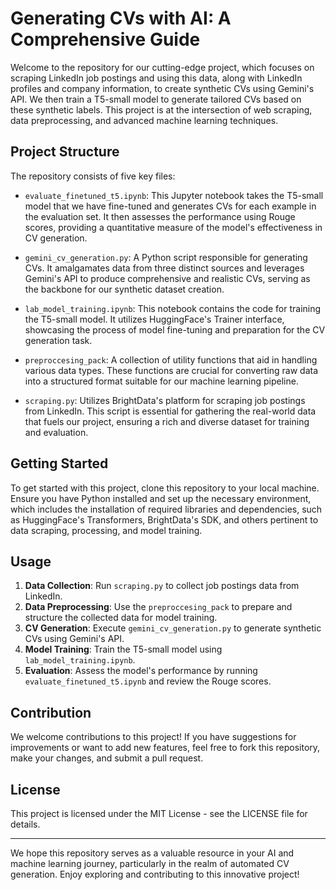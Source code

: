 # Generating CVs with AI: A Comprehensive Guide

Welcome to the repository for our cutting-edge project, which focuses on scraping LinkedIn job postings and using this data, along with LinkedIn profiles and company information, to create synthetic CVs using Gemini's API. We then train a T5-small model to generate tailored CVs based on these synthetic labels. This project is at the intersection of web scraping, data preprocessing, and advanced machine learning techniques.

## Project Structure

The repository consists of five key files:

- `evaluate_finetuned_t5.ipynb`: This Jupyter notebook takes the T5-small model that we have fine-tuned and generates CVs for each example in the evaluation set. It then assesses the performance using Rouge scores, providing a quantitative measure of the model's effectiveness in CV generation.

- `gemini_cv_generation.py`: A Python script responsible for generating CVs. It amalgamates data from three distinct sources and leverages Gemini's API to produce comprehensive and realistic CVs, serving as the backbone for our synthetic dataset creation.

- `lab_model_training.ipynb`: This notebook contains the code for training the T5-small model. It utilizes HuggingFace's Trainer interface, showcasing the process of model fine-tuning and preparation for the CV generation task.

- `preproccesing_pack`: A collection of utility functions that aid in handling various data types. These functions are crucial for converting raw data into a structured format suitable for our machine learning pipeline.

- `scraping.py`: Utilizes BrightData's platform for scraping job postings from LinkedIn. This script is essential for gathering the real-world data that fuels our project, ensuring a rich and diverse dataset for training and evaluation.

## Getting Started

To get started with this project, clone this repository to your local machine. Ensure you have Python installed and set up the necessary environment, which includes the installation of required libraries and dependencies, such as HuggingFace's Transformers, BrightData's SDK, and others pertinent to data scraping, processing, and model training.

## Usage

1. **Data Collection**: Run `scraping.py` to collect job postings data from LinkedIn.
2. **Data Preprocessing**: Use the `preproccesing_pack` to prepare and structure the collected data for model training.
3. **CV Generation**: Execute `gemini_cv_generation.py` to generate synthetic CVs using Gemini's API.
4. **Model Training**: Train the T5-small model using `lab_model_training.ipynb`.
5. **Evaluation**: Assess the model's performance by running `evaluate_finetuned_t5.ipynb` and review the Rouge scores.

## Contribution

We welcome contributions to this project! If you have suggestions for improvements or want to add new features, feel free to fork this repository, make your changes, and submit a pull request.

## License

This project is licensed under the MIT License - see the LICENSE file for details.

---

We hope this repository serves as a valuable resource in your AI and machine learning journey, particularly in the realm of automated CV generation. Enjoy exploring and contributing to this innovative project!
